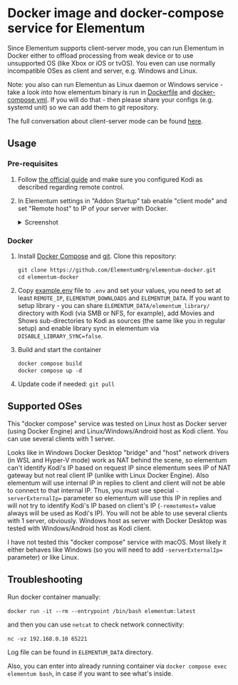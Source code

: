 # Docker image and docker-compose service for Elementum

Since Elementum supports client-server mode, you can run Elementum in Docker either to offload processing from weak device or to use unsupported OS (like Xbox or iOS or tvOS). You even can use normally incompatible OSes as client and server, e.g. Windows and Linux.

Note: you also can run Elementun as Linux daemon or Windows service - take a look into how elementum binary is run in [Dockerfile](Dockerfile) and [docker-compose.yml](docker-compose.yml). If you will do that - then please share your configs (e.g. systemd unit) so we can add them to git repository.

The full conversation about client-server mode can be found [here](https://github.com/elgatito/plugin.video.elementum/issues/2).

## Usage

### Pre-requisites

1. Follow [the official guide](https://elementum.surge.sh/getting-started/installation/) and make sure you configured Kodi as described regarding remote control.

2. In Elementum settings in "Addon Startup" tab enable "client mode" and set "Remote host" to IP of your server with Docker.
    <details>
    <summary>Screenshot</summary>

    ![image](client_mode.png)

    </details>

### Docker

1. Install [Docker Compose](https://docs.docker.com/compose/install/) and [git](https://git-scm.com/downloads). Clone this repository:

    ``` shell
    git clone https://github.com/ElementumOrg/elementum-docker.git
    cd elementum-docker
    ```

2. Copy [example.env](example.env) file to `.env` and set your values, you need to set at least `REMOTE_IP`, `ELEMENTUM_DOWNLOADS` and `ELEMENTUM_DATA`. If you want to setup library - you can share `ELEMENTUM_DATA/elementum_library/` directory with Kodi (via SMB or NFS, for example), add Movies and Shows sub-directories to Kodi as sources (the same like you in regular setup) and enable library sync in elementum via `DISABLE_LIBRARY_SYNC=false`.

3. Build and start the container

    ``` shell
    docker compose build
    docker compose up -d
    ```

4. Update code if needed: `git pull`

## Supported OSes

This "docker compose" service was tested on Linux host as Docker server (using Docker Engine) and Linux/Windows/Android host as Kodi client.
You can use several clients with 1 server.

Looks like in Windows Docker Desktop "bridge" and "host" network drivers (in WSL and Hyper-V mode) work as NAT behind the scene, so elementum can't identify Kodi's IP based on request IP since elementum sees IP of NAT gateway but not real client IP (unlike with Linux Docker Engine). Also elementum will use internal IP in replies to client and client will not be able to connect to that internal IP.
Thus, you must use special `-serverExternalIp=` parameter so elementum will use this IP in replies and will not try to identify Kodi's IP based on client's IP (`-remoteHost=` value always will be used as Kodi's IP). You will not be able to use several clients with 1 server, obviously.
Windows host as server with Docker Desktop was tested with Windows/Android host as Kodi client.

I have not tested this "docker compose" service with macOS. Most likely it either behaves like Windows (so you will need to add `-serverExternalIp=` parameter) or like Linux.

## Troubleshooting

Run docker container manually:

`docker run -it --rm --entrypoint /bin/bash elementum:latest`

and then you can use `netcat` to check network connectivity:

`nc -vz 192.168.0.10 65221`

Log file can be found in `ELEMENTUM_DATA` directory.

Also, you can enter into already running container via `docker compose exec elementum bash`, in case if you want to see what's inside.
